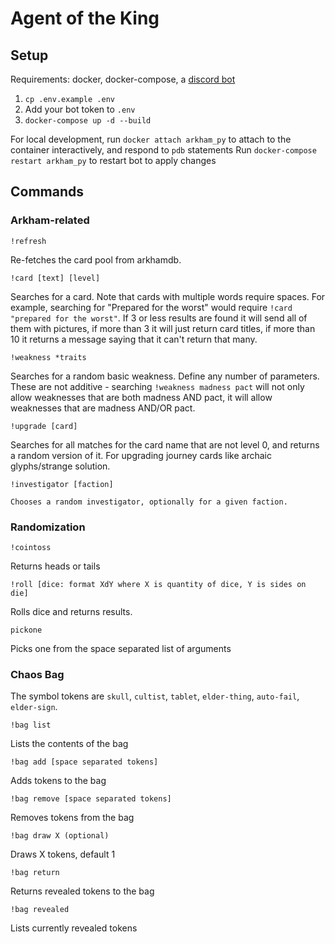 # Agent of the King

## Setup
Requirements: docker, docker-compose, a [discord bot](https://discordapp.com/developers/docs/intro)

1. `cp .env.example .env`
2. Add your bot token to `.env`
3. `docker-compose up -d --build`

For local development, run `docker attach arkham_py` to attach to the container interactively, and respond to `pdb` statements
Run `docker-compose restart arkham_py` to restart bot to apply changes


## Commands


### Arkham-related
```
!refresh
```
Re-fetches the card pool from arkhamdb.

```
!card [text] [level]
```
Searches for a card. Note that cards with multiple words require spaces. For example, searching for "Prepared for the worst" would require `!card "prepared for the worst"`. If 3 or less results are found it will send all of them with pictures, if more than 3 it will just return card titles, if more than 10 it returns a message saying that it can't return that many.

```
!weakness *traits
```
Searches for a random basic weakness. Define any number of parameters. These are not additive - searching `!weakness madness pact` will not only allow weaknesses that are both madness AND pact, it will allow weaknesses that are madness AND/OR pact.


```
!upgrade [card]
```
Searches for all matches for the card name that are not level 0, and returns a random version of it. For upgrading journey cards like archaic glyphs/strange solution.

```
!investigator [faction]

Chooses a random investigator, optionally for a given faction.
```

### Randomization

```
!cointoss
```
Returns heads or tails

```
!roll [dice: format XdY where X is quantity of dice, Y is sides on die]
```
Rolls dice and returns results.

```
pickone
```
Picks one from the space separated list of arguments


### Chaos Bag

The symbol tokens are `skull`, `cultist`, `tablet`, `elder-thing`, `auto-fail`, `elder-sign`.


```
!bag list
```
Lists the contents of the bag


```
!bag add [space separated tokens]
```
Adds tokens to the bag

```
!bag remove [space separated tokens]
```
Removes tokens from the bag

```
!bag draw X (optional)
```
Draws X tokens, default 1

```
!bag return
```
Returns revealed tokens to the bag


```
!bag revealed
```
Lists currently revealed tokens
